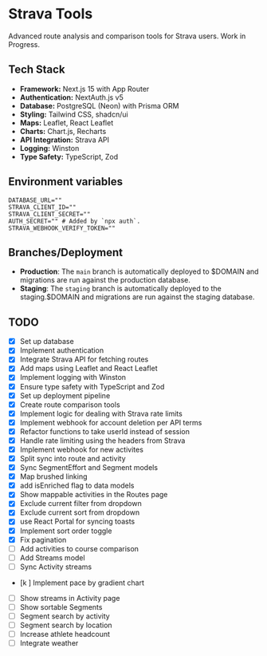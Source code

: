 # Strava Tools

Advanced route analysis and comparison tools for Strava users. Work in Progress.

## Tech Stack

- **Framework:** Next.js 15 with App Router
- **Authentication:** NextAuth.js v5
- **Database:** PostgreSQL (Neon) with Prisma ORM
- **Styling:** Tailwind CSS, shadcn/ui
- **Maps:** Leaflet, React Leaflet
- **Charts:** Chart.js, Recharts
- **API Integration:** Strava API
- **Logging:** Winston
- **Type Safety:** TypeScript, Zod

## Environment variables

```
DATABASE_URL=""
STRAVA_CLIENT_ID=""
STRAVA_CLIENT_SECRET=""
AUTH_SECRET="" # Added by `npx auth`.
STRAVA_WEBHOOK_VERIFY_TOKEN=""
```

## Branches/Deployment

- **Production**: The `main` branch is automatically deployed to $DOMAIN and migrations are run against the production database.
- **Staging**: The `staging` branch is automatically deployed to the staging.$DOMAIN and migrations are run against the staging database.

## TODO

- [x] Set up database
- [x] Implement authentication
- [x] Integrate Strava API for fetching routes
- [x] Add maps using Leaflet and React Leaflet
- [x] Implement logging with Winston
- [x] Ensure type safety with TypeScript and Zod
- [x] Set up deployment pipeline
- [x] Create route comparison tools
- [x] Implement logic for dealing with Strava rate limits
- [x] Implement webhook for account deletion per API terms
- [x] Refactor functions to take userId instead of session
- [x] Handle rate limiting using the headers from Strava
- [x] Implement webhook for new activites
- [x] Split sync into route and activity
- [x] Sync SegmentEffort and Segment models
- [X] Map brushed linking
- [X] add isEnriched flag to data models
- [X] Show mappable activities in the Routes page
- [X] Exclude current filter from dropdown
- [X] Exclude current sort from dropdown
- [X] use React Portal for syncing toasts
- [X] Implement sort order toggle
- [X] Fix pagination
- [ ] Add activities to course comparison
- [ ] Add Streams model
- [ ] Sync Activity streams
- [k ] Implement pace by gradient chart
- [ ] Show streams in Activity page
- [ ] Show sortable Segments
- [ ] Segment search by activity
- [ ] Segment search by location
- [ ] Increase athlete headcount
- [ ] Integrate weather
